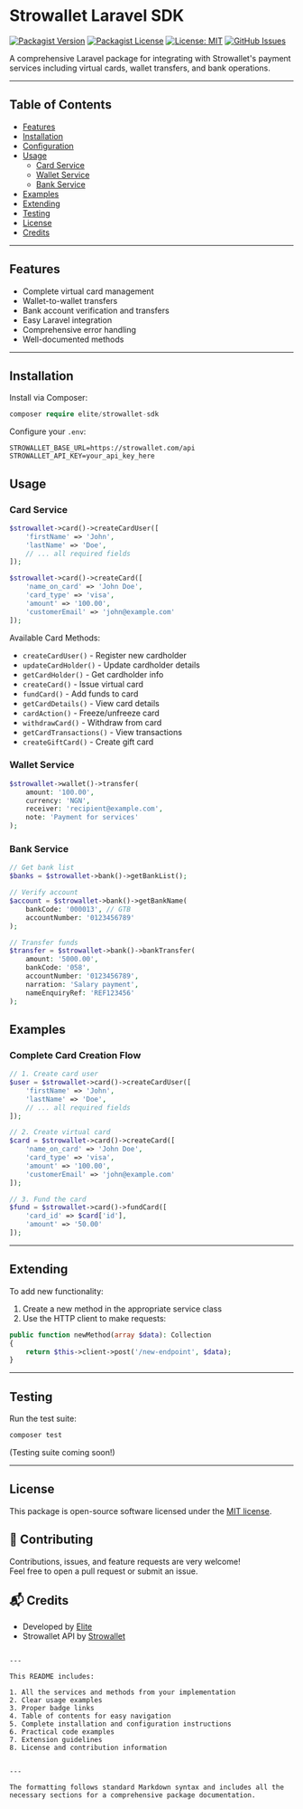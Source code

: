 # Strowallet Laravel SDK

[![Packagist Version](https://img.shields.io/packagist/v/elite/strowallet-laravel)](https://packagist.org/packages/elite/strowallet-laravel)
[![Packagist License](https://img.shields.io/packagist/l/elite/strowallet-laravel)](https://github.com/eliteio01/strowallet-laravel-sdk/blob/main/LICENSE)
[![License: MIT](https://img.shields.io/badge/license-MIT-purple.svg)](https://opensource.org/licenses/MIT)
[![GitHub Issues](https://img.shields.io/github/issues/eliteio01/strowallet-laravel-sdk)](https://github.com/eliteio01/strowallet-laravel-sdk/issues)


A comprehensive Laravel package for integrating with Strowallet's payment services including virtual cards, wallet transfers, and bank operations.


---

## Table of Contents
- [Features](#features)
- [Installation](#installation)
- [Configuration](#configuration)
- [Usage](#usage)
  - [Card Service](#card-service)
  - [Wallet Service](#wallet-service)
  - [Bank Service](#bank-service)
- [Examples](#examples)
- [Extending](#extending)
- [Testing](#testing)
- [License](#license)
- [Credits](#credits)


---


## Features
- Complete virtual card management
- Wallet-to-wallet transfers
- Bank account verification and transfers
- Easy Laravel integration
- Comprehensive error handling
- Well-documented methods


---

## Installation

Install via Composer:

```php
composer require elite/strowallet-sdk

```


Configure your `.env`:

```dotenv
STROWALLET_BASE_URL=https://strowallet.com/api
STROWALLET_API_KEY=your_api_key_here
```

## Usage

### Card Service

```php
$strowallet->card()->createCardUser([
    'firstName' => 'John',
    'lastName' => 'Doe',
    // ... all required fields
]);

$strowallet->card()->createCard([
    'name_on_card' => 'John Doe',
    'card_type' => 'visa',
    'amount' => '100.00',
    'customerEmail' => 'john@example.com'
]);
```

Available Card Methods:
- `createCardUser()` - Register new cardholder
- `updateCardHolder()` - Update cardholder details
- `getCardHolder()` - Get cardholder info
- `createCard()` - Issue virtual card
- `fundCard()` - Add funds to card
- `getCardDetails()` - View card details
- `cardAction()` - Freeze/unfreeze card
- `withdrawCard()` - Withdraw from card
- `getCardTransactions()` - View transactions
- `createGiftCard()` - Create gift card

### Wallet Service

```php
$strowallet->wallet()->transfer(
    amount: '100.00',
    currency: 'NGN',
    receiver: 'recipient@example.com',
    note: 'Payment for services'
);
```

### Bank Service

```php
// Get bank list
$banks = $strowallet->bank()->getBankList();

// Verify account
$account = $strowallet->bank()->getBankName(
    bankCode: '000013', // GTB
    accountNumber: '0123456789'
);

// Transfer funds
$transfer = $strowallet->bank()->bankTransfer(
    amount: '5000.00',
    bankCode: '058',
    accountNumber: '0123456789',
    narration: 'Salary payment',
    nameEnquiryRef: 'REF123456'
);
```

## Examples

### Complete Card Creation Flow

```php
// 1. Create card user
$user = $strowallet->card()->createCardUser([
    'firstName' => 'John',
    'lastName' => 'Doe',
    // ... all required fields
]);

// 2. Create virtual card
$card = $strowallet->card()->createCard([
    'name_on_card' => 'John Doe',
    'card_type' => 'visa',
    'amount' => '100.00',
    'customerEmail' => 'john@example.com'
]);

// 3. Fund the card
$fund = $strowallet->card()->fundCard([
    'card_id' => $card['id'],
    'amount' => '50.00'
]);
```
---

## Extending

To add new functionality:

1. Create a new method in the appropriate service class
2. Use the HTTP client to make requests:

```php
public function newMethod(array $data): Collection
{
    return $this->client->post('/new-endpoint', $data);
}
```
---

## Testing

Run the test suite:

```bash
composer test
```
(Testing suite coming soon!)

---

## License

This package is open-source software licensed under the [MIT license](LICENSE).

## 📣 Contributing

Contributions, issues, and feature requests are very welcome!  
Feel free to open a pull request or submit an issue.

## 📬 Credits

- Developed by [Elite](https://github.com/eliteio01)
- Strowallet API by [Strowallet](https://strowallet.com)
```

---

This README includes:

1. All the services and methods from your implementation
2. Clear usage examples
3. Proper badge links
4. Table of contents for easy navigation
5. Complete installation and configuration instructions
6. Practical code examples
7. Extension guidelines
8. License and contribution information


---

The formatting follows standard Markdown syntax and includes all the necessary sections for a comprehensive package documentation.